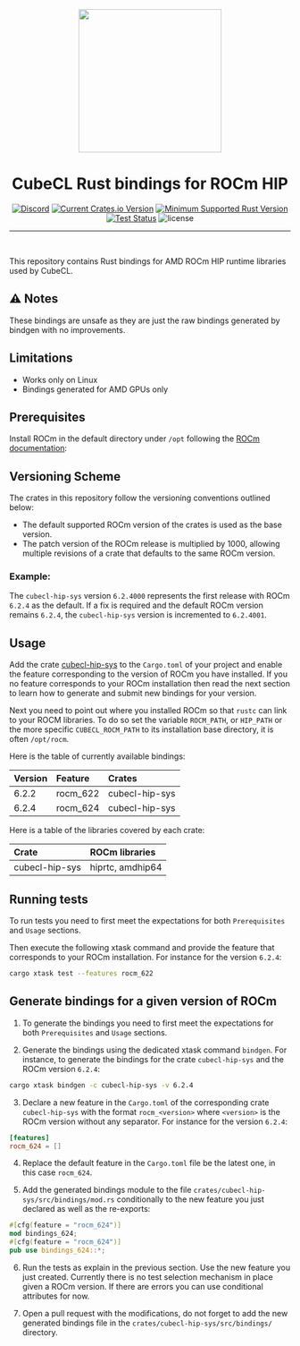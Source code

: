 <div align="center">
<img src="https://raw.githubusercontent.com/tracel-ai/cubecl-hip/main/assets/CubeCL.webp" width="256px"/>

<h1>CubeCL Rust bindings for ROCm HIP</h1>

[![Discord](https://img.shields.io/discord/1038839012602941528.svg?color=7289da&&logo=discord)](https://discord.gg/uPEBbYYDB6)
[![Current Crates.io Version](https://img.shields.io/crates/v/cubecl-hip-sys)](https://crates.io/crates/cubecl-hip-sys)
[![Minimum Supported Rust Version](https://img.shields.io/crates/msrv/cubecl-hip-sys)](https://crates.io/crates/cubecl-hip-sys)
[![Test Status](https://github.com/tracel-ai/cubecl-hip/actions/workflows/ci.yml/badge.svg)](https://github.com/tracel-ai/cubecl-hip/actions/workflows/ci.yml)
![license](https://shields.io/badge/license-MIT%2FApache--2.0-blue)

---

<br/>
</div>

This repository contains Rust bindings for AMD ROCm HIP runtime libraries used by CubeCL.

## ⚠️ Notes
These bindings are unsafe as they are just the raw bindings generated by bindgen with no improvements.

## Limitations

- Works only on Linux
- Bindings generated for AMD GPUs only

## Prerequisites

Install ROCm in the default directory under `/opt` following the [ROCm documentation][1]:

## Versioning Scheme

The crates in this repository follow the versioning conventions outlined below:
- The default supported ROCm version of the crates is used as the base version.
- The patch version of the ROCm release is multiplied by 1000, allowing multiple revisions of a crate that defaults to the same ROCm version.

### Example:

The `cubecl-hip-sys` version `6.2.4000` represents the first release with ROCm `6.2.4` as the default.
If a fix is required and the default ROCm version remains `6.2.4`, the `cubecl-hip-sys` version is incremented to `6.2.4001`.

## Usage

Add the crate [cubecl-hip-sys][2] to the `Cargo.toml` of your project and enable the feature
corresponding to the version of ROCm you have installed.
If you no feature corresponds to your ROCm installation then read the next section to learn
how to generate and submit new bindings for your version.

Next you need to point out where you installed ROCm so that `rustc` can link to your ROCM libraries. To do so set the variable `ROCM_PATH`, or `HIP_PATH` or the more specific `CUBECL_ROCM_PATH` to its
installation base directory, it is often `/opt/rocm`.

Here is the table of currently available bindings:

| Version | Feature  | Crates         |
|:--------|:---------|:---------------|
| 6.2.2   | rocm_622 | cubecl-hip-sys |
| 6.2.4   | rocm_624 | cubecl-hip-sys |

Here is a table of the libraries covered by each crate:

| Crate          | ROCm libraries   |
|:---------------|:-----------------|
| cubecl-hip-sys | hiprtc, amdhip64 |


## Running tests

To run tests you need to first meet the expectations for both `Prerequisites` and `Usage`
sections.

Then execute the following xtask command and provide the feature that corresponds to your
ROCm installation. For instance for the version `6.2.4`:

```sh
cargo xtask test --features rocm_622
```

## Generate bindings for a given version of ROCm

1) To generate the bindings you need to first meet the expectations for both `Prerequisites`
and `Usage` sections.

2) Generate the bindings using the dedicated xtask command `bindgen`. For instance, to generate
the bindings for the crate `cubecl-hip-sys` and the ROCm version `6.2.4`:

```sh
cargo xtask bindgen -c cubecl-hip-sys -v 6.2.4
```

3) Declare a new feature in the `Cargo.toml` of the corresponding crate `cubecl-hip-sys` with
the format `rocm_<version>` where `<version>` is the ROCm version without any separator. For
instance for the version `6.2.4`:

```toml
[features]
rocm_624 = []
```

4) Replace the default feature in the `Cargo.toml` file be the latest one, in this case `rocm_624`.

5) Add the generated bindings module to the file `crates/cubecl-hip-sys/src/bindings/mod.rs`
conditionally to the new feature you just declared as well as the re-exports:

```rs
#[cfg(feature = "rocm_624")]
mod bindings_624;
#[cfg(feature = "rocm_624")]
pub use bindings_624::*;
```

6) Run the tests as explain in the previous section. Use the new feature you just created.
Currently there is no test selection mechanism in place given a ROCm version. If there are
errors you can use conditional attributes for now.

7) Open a pull request with the modifications, do not forget to add the new generated bindings
file in the `crates/cubecl-hip-sys/src/bindings/` directory.

[1]: https://rocmdocs.amd.com/projects/install-on-linux/en/latest/install/detailed-install.html
[2]: https://crates.io/crates/cubecl-hip-sys
